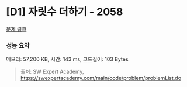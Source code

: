 # [D1] 자릿수 더하기 - 2058 

[문제 링크](https://swexpertacademy.com/main/code/problem/problemDetail.do?contestProbId=AV5QPRjqA10DFAUq) 

### 성능 요약

메모리: 57,200 KB, 시간: 143 ms, 코드길이: 103 Bytes



> 출처: SW Expert Academy, https://swexpertacademy.com/main/code/problem/problemList.do